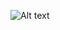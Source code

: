 ![Alt text]([URL_của_ảnh](https://github.com/KhankSky/Trainning-Book_Service/blob/master/z5913567472016_684f7451f83f876fa41ab5a415dc5898.jpg))
